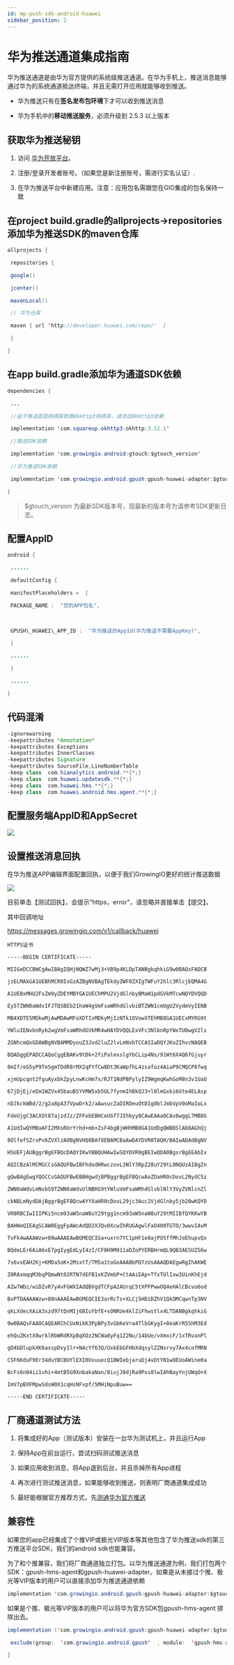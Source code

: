 ```yaml
---
id: mp-push-sdk-android-huawei
sidebar_position: 2
---
```


# 华为推送通道集成指南

华为推送通道是由华为官方提供的系统级推送通道。在华为手机上，推送消息能够通过华为的系统通道抵达终端，并且无需打开应用就能够收到推送。

* 华为推送只有在**签名发布包环境**下才可以收到推送消息
    
* 华为手机中的**移动推送服务**，必须升级到 2.5.3 以上版本
    

## 获取华为推送秘钥[](#1-huo-qu-hua-wei-tui-song-mi-yue)

1.  访问 [华为开放平台](http://developer.huawei.com/)。
    
2.  注册/登录开发者账号。（如果您是新注册账号，需进行实名认证）.
    
3.  在华为推送平台中新建应用。注意：应用包名需跟您在GIO集成的包名保持一致
    

## 在project build.gradle的allprojects->repositories添加华为推送SDK的maven仓库[](#2-zai-project-buildgradle-de-allprojectsrepositories-tian-jia-hua-wei-tui-song-sdk-de-maven-cang-ku)

```java
allprojects {

 repositories {

 google()

 jcenter()

 mavenLocal()

 // 华为仓库

 maven { url 'http://developer.huawei.com/repo/'  }

 }

}
```


## 在app build.gradle添加华为通道SDK依赖[](#3-zai-app-buildgradle-tian-jia-hua-wei-tong-dao-sdk-yi-lai)

```java
dependencies {

 ...

 //由于推送底层网络库依赖OkHttp3网络库，请添加OkHttp3依赖

 implementation 'com.squareup.okhttp3:okhttp:3.12.1'

 //推送SDK依赖

 implementation 'com.growingio.android:gtouch:$gtouch_version'

 //华为推送SDK依赖

 implementation 'com.growingio.android.gpush:gpush-huawei-adapter:$gtouch_version'

}
```

> $gtouch_version 为最新SDK版本号，现最新的版本号为请参考SDK更新日志。

## 配置AppID[](#4-pei-zhi-appid)

```java
android {

 ......

 defaultConfig {

 manifestPlaceholders =  [

 PACKAGE_NAME :  "您的APP包名",

​

 GPUSH\_HUAWEI\_APP_ID :  "华为推送的AppId(华为推送不需要AppKey)",

 ]

 ......

 }

 ......

}
```


## 代码混淆[](#5-dai-ma-hun-xiao)

```java
-ignorewarning
-keepattributes *Annotation*
-keepattributes Exceptions
-keepattributes InnerClasses
-keepattributes Signature
-keepattributes SourceFile,LineNumberTable
-keep class  com.hianalytics.android.**{*;}
-keep class  com.huawei.updatesdk.**{*;}
-keep class  com.huawei.hms.**{*;}
-keep class  com.huawei.android.hms.agent.**{*;}
```


## 配置服务端AppID和AppSecret[](#6-pei-zhi-fu-wu-duan-appid-he-appsecret)

![](https://3953104361-files.gitbook.io/~/files/v0/b/gitbook-legacy-files/o/assets%2F-M2qbZInaXgdm8kkNosp%2F-MDJ-ZKn0jRNemBrFmfQ%2F-MDJ3NXCRBiU5iOQXSFh%2Fimage.png?alt=media&token=4af9164c-9e97-4263-93ea-640f6acb9b40)


## 设置推送消息回执[](#7-she-zhi-tui-song-xiao-xi-hui-zhi)

在华为推送APP编辑界面配置回执，以便于我们GrowingIO更好的统计推送数据

![](https://3953104361-files.gitbook.io/~/files/v0/b/gitbook-legacy-files/o/assets%2F-M2qbZInaXgdm8kkNosp%2F-MDJ-ZKn0jRNemBrFmfQ%2F-MDJ3pq_ZBi2i1sLInQA%2Fimage.png?alt=media&token=0657ab2d-ec99-4e4b-a1ef-55a88c37afd3)

目前单击【测试回执】，会提示“https，error"，请忽略并直接单击【提交】。

其中回调地址

https://messages.growingio.com/v1/callback/huawei

```
HTTPS证书

-----BEGIN CERTIFICATE-----

MIIGeDCCBWCgAwIBAgIQHjNQWZ7wMj3+VB9p4KLDpTANBgkqhkiG9w0BAQsFADCB

jzELMAkGA1UEBhMCR0IxGzAZBgNVBAgTEkdyZWF0ZXIgTWFuY2hlc3RlcjEQMA4G

A1UEBxMHU2FsZm9yZDEYMBYGA1UEChMPU2VjdGlnbyBMaW1pdGVkMTcwNQYDVQQD

Ey5TZWN0aWdvIFJTQSBEb21haW4gVmFsaWRhdGlvbiBTZWN1cmUgU2VydmVyIENB

MB4XDTE5MDkwMjAwMDAwMFoXDTIxMDkyMjIzNTk1OVowXTEhMB8GA1UECxMYRG9t

YWluIENvbnRyb2wgVmFsaWRhdGVkMR4wHAYDVQQLExVFc3NlbnRpYWxTU0wgV2ls

ZGNhcmQxGDAWBgNVBAMMDyouZ3Jvd2luZ2lvLmNvbTCCASIwDQYJKoZIhvcNAQEB

BQADggEPADCCAQoCggEBAKv9tDk+2fiPalexslgYbCLip4Ns/91Wt6X4Q6fGjuyr

8mIf/eG5yP9TeSgmTDdR8rMX2qFYfCw8Dt3KaWpfhL4zsafoz4AiaP9CMQCP8fwq

xjmUpcqnt2fguAyxbkZpyLnwKcHm7x/RJT1NdPBPylyIZ9WgmqKwhGoM8n3v1UaU

67jDjEj/eEm1WZVx45bauBSYVMW5xb5UL7fynmIhBkQJ3+l0lmGxki6Gte4ELAsp

nDJkckWBd/2/g2a8pA37VpwDrk2/aAwsucZaDIRDeuOtDIg0blJmbVpV0oMaIoLx

FdeUjgC3ACXOt87ajzdJz/ZFFobEBHCeUGf7JIhbyy8CAwEAAaOCAv8wggL7MB8G

A1UdIwQYMBaAFI2MXsRUrYrhd+mb+ZsF4bgBjWHhMB0GA1UdDgQWBBSlAD8AGhQj

8OlfefSZrxPv6ZVXlzAOBgNVHQ8BAf8EBAMCBaAwDAYDVR0TAQH/BAIwADAdBgNV

HSUEFjAUBggrBgEFBQcDAQYIKwYBBQUHAwIwSQYDVR0gBEIwQDA0BgsrBgEEAbIx

AQICBzAlMCMGCCsGAQUFBwIBFhdodHRwczovL3NlY3RpZ28uY29tL0NQUzAIBgZn

gQwBAgEwgYQGCCsGAQUFBwEBBHgwdjBPBggrBgEFBQcwAoZDaHR0cDovL2NydC5z

ZWN0aWdvLmNvbS9TZWN0aWdvUlNBRG9tYWluVmFsaWRhdGlvblNlY3VyZVNlcnZl

ckNBLmNydDAjBggrBgEFBQcwAYYXaHR0cDovL29jc3Auc2VjdGlnby5jb20wKQYD

VR0RBCIwIIIPKi5ncm93aW5naW8uY29tgg1ncm93aW5naW8uY29tMIIBfQYKKwYB

BAHWeQIEAgSCAW0EggFpAWcAdQD2XJQv0XcwIhRUGAgwlFaO400TGTO/3wwvIAvM

TvFk4wAAAWzw+80wAAAEAwBGMEQCIGa+uxrn7YC1pHF1e8ajPOSffMhJoEhupvQx

BQdeLEr6AiA6xE7pgIygEdLyI4zI/CF0H9M911aDZoPYERBHrmQL9QB3AESUZS6w

7s6vxEAH2Kj+KMDa5oK+2MsxtT/TM5a1toGoAAABbPD7zUsAAAQDAEgwRgIhAKWE

Z0RAxmqqM3bqPQmwNt02RTN7dEFB1xKZVmbP+CtAAiEAp+TfxTUlIxw3UinKhEjd

AZw7WDz/wiDZvR7y4vFGWXIAdQBVgdTCFpA2AUrqC5tXPFPwwOQ4eHAlCBcvo6od

BxPTDAAAAWzw+80nAAAEAwBGMEQCIE3arRcTs+XLCj5HDiDZhV1QkOMCqwnTp3NV

qkLXdecXAiA3xzd97tQnMIj6BIuYbfE+sONRUe4klZiFhwstlx4LTDANBgkqhkiG

9w0BAQsFAAOCAQEARChCUxNikK3PpBPy3vGbKeVra4TlbGKygI+8eaKrR5ShM3Ed

ehQuZKxtX0wrklRbWRdRXpBqXOz2NCWa8yFq1Z2Nu/14bUe/vXmxcF/1xTRvanPl

gD4bDlupkXK6asspDvy1lr+N4cYf63Q/UxkEbGFHbXdqsylZZNxrvy7Ax4cofMRN

CSF6KduF9Er34duYBCBUYlEXI0UvuuecQ1BWIebjaruDj4vDtYN1wOEUoAWine0a

BcFs6n04ii1vhi+4mtB5G9XnbakaNan/8iujJ8djRa9Pxs8lwIAhNayYnjUWqO+X

ImV7pBXFMpwSdsW0X1cqHsNFvpf/5MHiNpuBuw==

-----END CERTIFICATE-----
```


## 厂商通道测试方法[](#8-chang-shang-tong-dao-ce-shi-fang-fa)

1.  将集成好的App（测试版本）安装在一台华为测试机上，并且运行App
    
2.  保持App在前台运行，尝试扫码测试推送消息
    
3.  如果应用收到消息，将App退到后台，并且杀掉所有App进程
    
4.  再次进行测试推送消息，如果能够收到推送，则表明厂商通道集成成功
    
5.  最好能根据官方推荐方式，先[测通华为官方推送](https://developer.huawei.com/consumer/cn/doc/development/HMS-Guides/push-console)​
    

## 兼容性[](#9-jian-rong-xing)

如果您的app已经集成了个推VIP或极光VIP版本等其他包含了华为推送sdk的第三方推送平台SDK，我们的android sdk也能兼容。

为了和个推兼容，我们将厂商通道独立打包。以华为推送通道为例，我们打包两个SDK：gpush-hms-agent和gpush-huawei-adapter。如果是从未接过个推、极光等VIP版本的用户可以直接添加华为推送通道依赖

```java
implementation 'com.growingio.android.gpush:gpush-huawei-adapter:$gtouch_version'
```

如果是个推、极光等VIP版本的用户可以将华为官方SDK包gpush-hms-agent 排除出去。

```java
implementation ('com.growingio.android.gpush:gpush-huawei-adapter:$gtouch_version'){

 exclude(group:  'com.growingio.android.gpush'  , module:  'gpush-hms-agent')

}
```
